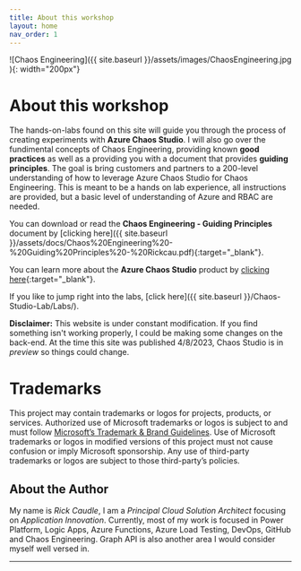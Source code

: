 ```yaml
---
title: About this workshop 
layout: home
nav_order: 1
---
```

![Chaos Engineering]({{ site.baseurl }}/assets/images/ChaosEngineering.jpg ){: width="200px"}

# About this workshop
The hands-on-labs found on this site will guide you through the process of creating experiments with **Azure Chaos Studio**. I will also go over the fundimental concepts of Chaos Engineering, providing known **good practices** as well as a providing you with a document that provides **guiding principles**.  The goal is bring customers and partners to a 200-level understanding of how to leverage Azure Chaos Studio for Chaos Engineering. This is meant to be a hands on lab experience, all instructions are provided, but a basic level of understanding of Azure and RBAC are needed.

You can download or read the **Chaos Engineering - Guiding Principles** document by [clicking here]({{ site.baseurl }}/assets/docs/Chaos%20Engineering%20-%20Guiding%20Principles%20-%20Rickcau.pdf){:target="_blank"}.

You can learn more about the **Azure Chaos Studio** product by [clicking here](https://azure.microsoft.com/en-us/products/chaos-studio/){:target="_blank"}.

If you like to jump right into the labs, [click here]({{ site.baseurl }}/Chaos-Studio-Lab/Labs/).


**Disclaimer:** This website is under constant modification.  If you find something isn't working properly, I could be making some changes on the back-end.  At the time this site was published 4/8/2023, Chaos Studio is in *preview* so things could change.

# Trademarks
This project may contain trademarks or logos for projects, products, or services. Authorized use of Microsoft trademarks or logos is subject to and must follow [Microsoft’s Trademark & Brand Guidelines](https://www.microsoft.com/en-us/legal/intellectualproperty/trademarks). Use of Microsoft trademarks or logos in modified versions of this project must not cause confusion or imply Microsoft sponsorship. Any use of third-party trademarks or logos are subject to those third-party’s policies.

## About the Author 
My name is *Rick Caudle*, I am a *Principal Cloud Solution Architect* focusing on *Application Innovation*.  Currently, most of my work is focused in Power Platform, Logic Apps, Azure Functions, Azure Load Testing, DevOps, GitHub and Chaos Engineering.  Graph API is also another area I would consider myself well versed in.   


----

[^1]: [It can take up to 10 minutes for changes to your site to publish after you push the changes to GitHub](https://docs.github.com/en/pages/setting-up-a-github-pages-site-with-jekyll/creating-a-github-pages-site-with-jekyll#creating-your-site).

[Just the Docs]: https://just-the-docs.github.io/just-the-docs/
[GitHub Pages]: https://docs.github.com/en/pages
[README]: https://github.com/just-the-docs/just-the-docs-template/blob/main/README.md
[Jekyll]: https://jekyllrb.com
[GitHub Pages / Actions workflow]: https://github.blog/changelog/2022-07-27-github-pages-custom-github-actions-workflows-beta/
[use this template]: https://github.com/just-the-docs/just-the-docs-template/generate
